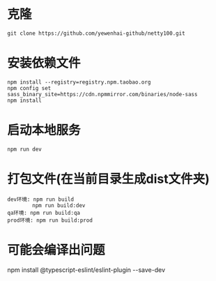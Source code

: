 # 克隆
    git clone https://github.com/yewenhai-github/netty100.git

# 安装依赖文件
    npm install --registry=registry.npm.taobao.org
    npm config set sass_binary_site=https://cdn.npmmirror.com/binaries/node-sass
    npm install

# 启动本地服务
    npm run dev

# 打包文件(在当前目录生成dist文件夹)
    dev环境: npm run build
            npm run build:dev
    qa环境: npm run build:qa
    prod环境: npm run build:prod


# 可能会编译出问题
npm install @typescript-eslint/eslint-plugin --save-dev